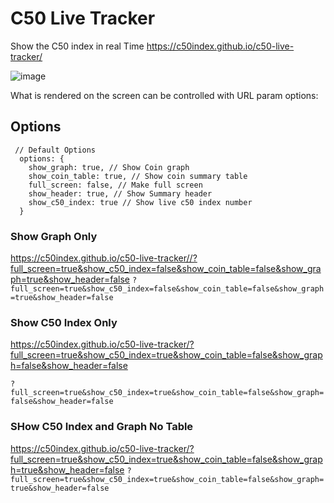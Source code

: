 # C50 Live Tracker
Show the C50 index in real Time
https://c50index.github.io/c50-live-tracker/

![image](https://user-images.githubusercontent.com/5359580/63028516-f47cfc80-bee9-11e9-95d5-67a815040a63.png)

What is rendered on the screen can be controlled with URL param options:

## Options
```
 // Default Options
  options: {
    show_graph: true, // Show Coin graph
    show_coin_table: true, // Show coin summary table
    full_screen: false, // Make full screen
    show_header: true, // Show Summary header
    show_c50_index: true // Show live c50 index number
  }
```

### Show Graph Only
https://c50index.github.io/c50-live-tracker//?full_screen=true&show_c50_index=false&show_coin_table=false&show_graph=true&show_header=false
`?full_screen=true&show_c50_index=false&show_coin_table=false&show_graph=true&show_header=false`

### Show C50 Index Only

https://c50index.github.io/c50-live-tracker/?full_screen=true&show_c50_index=true&show_coin_table=false&show_graph=false&show_header=false

`?full_screen=true&show_c50_index=true&show_coin_table=false&show_graph=false&show_header=false`

### SHow C50 Index and Graph No Table

https://c50index.github.io/c50-live-tracker/?full_screen=true&show_c50_index=true&show_coin_table=false&show_graph=true&show_header=false
`?full_screen=true&show_c50_index=true&show_coin_table=false&show_graph=true&show_header=false`

